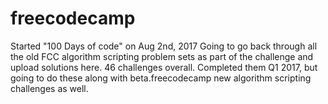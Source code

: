 # freecodecamp

Started "100 Days of code" on Aug 2nd, 2017
Going to go back through all the old FCC algorithm scripting problem sets as part of the challenge and upload solutions here. 
46 challenges overall. Completed them Q1 2017, but going to do these along with beta.freecodecamp new algorithm scripting challenges as well. 
